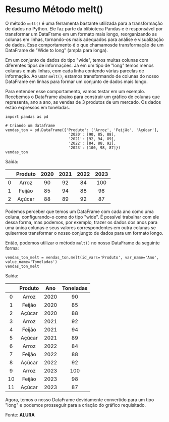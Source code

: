 # Resumo Método melt() 

O método ```melt()``` é uma ferramenta bastante utilizada para a transformação de dados no Python. Ele faz parte da blibioteca Pandas e é responsável por transformar um DataFrame em um formato mais longo, reorganizando as colunas em linhas, tornando-os mais adequados para análise e visualização de dados. Esse comportamento é o que chamamosde transformação de um DataFrame de "Wide to long" (ampla para longa).

Em um conjunto de dados do tipo "wide", temos muitas colunas com diferentes tipos de informações. Já em um tipo de "long" temos menos colunas e mais linhas, com cada linha contendo várias parcelas de informação. Ao usar ```melt()```, estamos transformando de colunas do nosso DataFrame em linhas para formar um conjunto de dados mais longo.

Para entender esse comportamento, vamos testar em um exemplo. Recebemos o DataFrame abaixo para construir um gráfico de colunas que representa, ano a ano, as vendas de 3 produtos de um mercado. Os dados estão expressos em toneladas.

```
import pandas as pd

# Criando um dataframe
vendas_ton = pd.DataFrame({'Produto': ['Arroz', 'Feijão', 'Açúcar'],
                            '2020': [90, 85, 88],
                            '2021': [92, 94, 89],
                            '2022': [84, 88, 92],
                            '2023': [100, 98, 87]})
vendas_ton
```

Saída:

|   | Produto |	2020  | 2021   | 2022| 2023 |
|:-:| :-----:| :----: | :----: | :--:| :--: |
| 0 | Arroz  |  90    |   92   |  84 | 100  |
| 1 | Feijão |  85    |   94   |  88 | 98   |
| 2 | Açúcar |  88    |   89   |  92 | 87   |

Podemos perceber que temos um DataFrame com cada ano como uma coluna, configurando-o como do tipo "wide". É possível trabalhar com ele dessa forma, mas podemos, por exemplo, trazer os dados dos anos para uma única colunas e seus valores correspondentes em outra colunas se quisermos transformar o nosso conjungto de dados para um formato longo.

Então, podemos utilizar o método ```melt()``` no nosso DataFrame da seguinte forma:

```
vendas_ton_melt = vendas_ton.melt(id_vars='Produto', var_name='Ano', value_name='Toneladas')
vendas_ton_melt
```

Saída:

|   | Produto | Ano	 | Toneladas|
|:-:| :-----: | :--: | :------: |
| 0	| Arroz   | 2020 | 90| 
| 1	| Feijão  | 2020 | 85| 
| 2	| Açúcar  | 2020 | 88| 
| 3	| Arroz   | 2021 | 92|
| 4	| Feijão  | 2021 | 94| 
| 5	| Açúcar  | 2021 | 89| 
| 6	| Arroz   | 2022 | 84| 
| 7	| Feijão  | 2022 | 88| 
| 8	| Açúcar  | 2022 | 92| 
| 9	| Arroz   | 2023 | 100| 
| 10| Feijão  | 2023 | 98| 
| 11| Açúcar  | 2023 | 87| 

Agora, temos o nosso DataFrame devidamente convertido para um tipo "long" e podemos prosseguir para a criação do gráfico requisitado.

Fonte: **ALURA**

